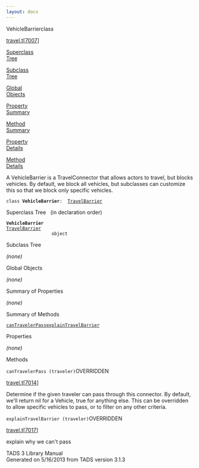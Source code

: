 ```yaml
---
layout: docs
---
```

<span class="title">VehicleBarrier</span><span class="type">class</span>

[travel.t](../file/travel.t.html)\[[7007](../source/travel.t.html#7007)\]

[Superclass  
Tree](#_SuperClassTree_)

[Subclass  
Tree](#_SubClassTree_)

[Global  
Objects](#_ObjectSummary_)

[Property  
Summary](#_PropSummary_)

[Method  
Summary](#_MethodSummary_)

[Property  
Details](#_Properties_)

[Method  
Details](#_Methods_)

<div class="fdesc">

A VehicleBarrier is a TravelConnector that allows actors to travel, but
blocks vehicles. By default, we block all vehicles, but subclasses can
customize this so that we block only specific vehicles.

`class `**`VehicleBarrier`**` :   `[`TravelBarrier`](../object/TravelBarrier.html)

</div>

<span id="_SuperClassTree_"></span>

<div class="mjhd">

<span class="hdln">Superclass Tree</span>   (in declaration order)

</div>

**`VehicleBarrier`**  
[`TravelBarrier`](../object/TravelBarrier.html)  
`                 object`  
<span id="_SubClassTree_"></span>

<div class="mjhd">

<span class="hdln">Subclass Tree</span>  

</div>

*(none)* <span id="_ObjectSummary_"></span>

<div class="mjhd">

<span class="hdln">Global Objects</span>  

</div>

*(none)* <span id="_PropSummary_"></span>

<div class="mjhd">

<span class="hdln">Summary of Properties</span>  

</div>





*(none)* <span id="_MethodSummary_"></span>

<div class="mjhd">

<span class="hdln">Summary of Methods</span>  

</div>

[`canTravelerPass`](#canTravelerPass)[`explainTravelBarrier`](#explainTravelBarrier)



<span id="_Properties_"></span>

<div class="mjhd">

<span class="hdln">Properties</span>  

</div>

*(none)* <span id="_Methods_"></span>

<div class="mjhd">

<span class="hdln">Methods</span>  

</div>

<span id="canTravelerPass"></span>

`canTravelerPass (traveler)`<span class="rem">OVERRIDDEN</span>

[travel.t](../file/travel.t.html)\[[7014](../source/travel.t.html#7014)\]

<div class="desc">

Determine if the given traveler can pass through this connector. By
default, we'll return nil for a Vehicle, true for anything else. This
can be overridden to allow specific vehicles to pass, or to filter on
any other criteria.

</div>

<span id="explainTravelBarrier"></span>

`explainTravelBarrier (traveler)`<span class="rem">OVERRIDDEN</span>

[travel.t](../file/travel.t.html)\[[7017](../source/travel.t.html#7017)\]

<div class="desc">

explain why we can't pass

</div>

<div class="ftr">

TADS 3 Library Manual  
Generated on 5/16/2013 from TADS version 3.1.3

</div>
